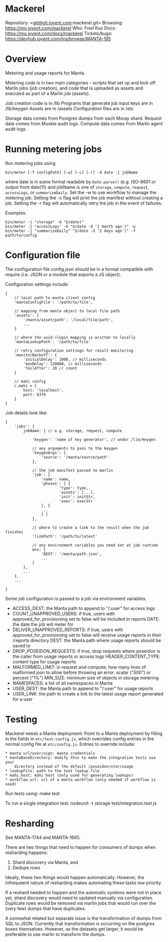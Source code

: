 # Mackerel

Repository: <git@git.joyent.com:mackerel.git>
Browsing: <https://mo.joyent.com/mackerel>
Who: Fred Kuo
Docs: <https://mo.joyent.com/docs/mackerel>
Tickets/bugs: <https://devhub.joyent.com/jira/browse/MANTA-195>

# Overview

Metering and usage reports for Manta.

Metering code is in two main categories - scripts that set up and kick off
Marlin jobs (job creation), and code that is uploaded as assets and
executed as part of a Marlin job (assets).

Job creation code is in /lib
Programs that generate job input keys are in /lib/keygen
Assets are in /assets
Configuration files are in /etc

Storage data comes from Postgres dumps from each Moray shard.
Request data comes from Muskie audit logs.
Compute data comes from Marlin agent audit logs.

# Running metering jobs

Run metering jobs using

    bin/meter [-f configPath] [-w] [-c] [-r] -d date -j jobName

where date is in some format readable by `Date.parse()` (e.g. ISO-8601 or
output from date(1)) and jobName is one of `storage`, `compute`, `request`,
`accessLogs`, or `summarizeDaily`. Set the -w to use workflow to manage the
metering job. Setting the -c flag will print the job manifest without creating
a job. Setting the -r flag will automatically retry the job in the event of
failures.

Examples:

    bin/meter -j "storage" -d "$(date)"
    bin/meter -j "accessLogs" -d "$(date -d '1 month ago')" -w
    bin/meter -j "summarizeDaily" "$(date -d '2 days ago')" -f path/to/config

# Configuration file

The configuration file config.json should be in a format compatible with require
(i.e.  JSON or a module that exports a JS object).

Configuration settings include:

    {
        // local path to manta client config
        'mantaConfigFile': '/path/to/file',

        // mapping from manta object to local file path
        'assets': {
            '/manta/asset/path': '/local/file/path',
            ...
        }

        // where the uuid->login mapping is written to locally
        'mantaLookupPath': '/path/to/file'

        // retry configuration settings for result monitoring
        'monitorBackoff': {
            'initialDelay': 1000, // milliseconds
            'maxDelay': 120000, // milliseconds
            'failAfter': 20 // count
        }

        // mahi config
        c.mahi = {
            host: 'localhost',
            port: 6379
        }
    }

Job details look like:

    {
        'jobs': {
            jobName: { // e.g. storage, request, compute

                'keygen': 'name of key generator', // under /lib/keygen

                // any arguments to pass to the keygen
                'keygenArgs': {
                    'source': '/manta/source/path'
                },

                // the job manifest passed to marlin
                'job': {
                    'name': name,
                    'phases': [ {
                            'type': type,
                            'assets': [...],
                            'init': initStr,
                            'exec': execStr
                    }, {
                    ...
                    } ]
                },

                // where to create a link to the result when the job finishes
                'linkPath': '/path/to/latest'

                // any environment variables you need set at job runtime
                env: {
                    'DEST': '/manta/path.json',
                    ...
                }
            },
            ...
        },
        ...

    }

Some job configuration is passed to a job via environment variables.

* ACCESS_DEST: the Manta path to append to "/:user" for access logs
* COUNT_UNAPPROVED_USERS: if true, users with approved_for_provisioning set to
false will be included in reports DATE: the date the job will meter for
* DELIVER_UNAPPROVED_REPORTS: if true, users with approved_for_provisioning set
to false will receive usage reports in their /reports directory DEST: the
Manta path where usage reports should be saved to
* DROP_POSEIDON_REQUESTS: if true, drop requests where poseidon is the caller
from usage reports or access logs HEADER_CONTENT_TYPE: content type for usage
reports
* MALFORMED_LIMIT: in request and compute, how many lines of malformed json to
allow before throwing an error. scalar ("500") or percent ("1%") MIN_SIZE:
minimum size of objects in storage metering
* NAMESPACES: a list of all namespaces in Manta
* USER_DEST: the Manta path to append to "/:user" for usage reports
* USER_LINK: the path to create a link to the latest usage report generated for
a user



# Testing

Mackerel needs a Manta deployment. Point to a Manta deployment by filling in
the fields in `etc/test-config.js`, which overrides config entries in the normal
config file at `etc/config.js`. Entries to override include:

    * manta url/user/sign: manta credentials
    * mantaBaseDirectory: modify this to make the integration tests use your
        directory instead of the default /poseidon/stor/usage
    * lookupFile: path to the test lookup file
    * mahi.host: mahi host (only used for generating lookups)
    * workflow.url: url of a manta workflow (only needed if workflow is used)

Run tests using:
    make test

To run a single integration test:
    nodeunit -t storage test/integration.test.js

# Resharding

See MANTA-1744 and MANTA-1665.

There are two things that need to happen for consumers of dumps when resharding
happens:
1. Shard discovery via Manta, and
2. Dedupe rows

Ideally, these two things would happen automatically. However, the infrequeent
nature of resharding makes automating these tasks low priority.

If a reshard needed to happen and the automatic systems were not in place yet,
shard discovery would need to updated manually via configuration. Duplicate rows
would be removed via marlin jobs that would run over the (very few) dumps that
have duplicates.

A somewhat related but separate issue is the transformation of dumps from SQL
to JSON. Currently that transformation is occurring on the postgres boxes
themselves. However, as the datasets get larger, it would be preferable to use
marlin to transform the dumps.

